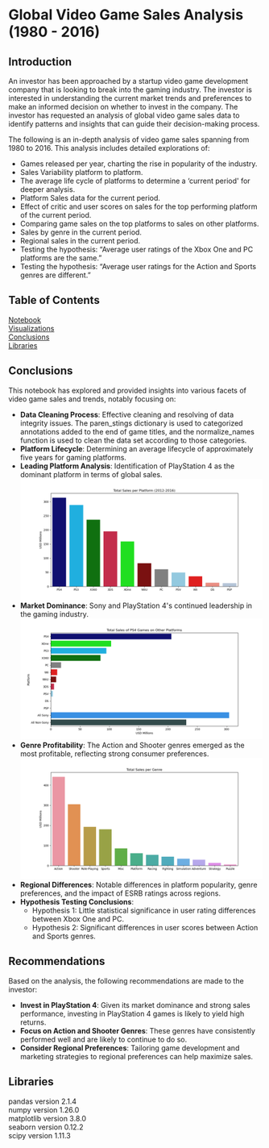 # Global Video Game Sales Analysis (1980 - 2016)

## Introduction

An investor has been approached by a startup video game development company that is looking to break into the gaming industry. The investor is interested in understanding the current market trends and preferences to make an informed decision on whether to invest in the company. The investor has requested an analysis of global video game sales data to identify patterns and insights that can guide their decision-making process.

The following is an in-depth analysis of video game sales spanning from 1980 to 2016. This analysis includes detailed explorations of:

- Games released per year, charting the rise in popularity of the industry.
- Sales Variability platform to platform.
- The average life cycle of platforms to determine a ‘current period' for deeper analysis.
- Platform Sales data for the current period.
- Effect of critic and user scores on sales for the top performing platform of the current period.
- Comparing game sales on the top platforms to sales on other platforms.
- Sales by genre in the current period.
- Regional sales in the current period.
- Testing the hypothesis: “Average user ratings of the Xbox One and PC platforms are the same.”
- Testing the hypothesis: “Average user ratings for the Action and Sports genres are different.”

## Table of Contents

[Notebook](/EDA.ipynb)  
[Visualizations](images/)  
[Conclusions](#conclusions)  
[Libraries](#libraries)  

## Conclusions

This notebook has explored and provided insights into various facets of video game sales and trends, notably focusing on:

- **Data Cleaning Process**: Effective cleaning and resolving of data integrity issues. The paren_stings dictionary is used to categorized annotations added to the end of game titles, and the normalize_names function is used to clean the data set according to those categories.
- **Platform Lifecycle**: Determining an average lifecycle of approximately five years for gaming platforms.
- **Leading Platform Analysis**: Identification of PlayStation 4 as the dominant platform in terms of global sales.
![Sales Per Platform](images/total_sales_per_platform_2012_2016.png)
- **Market Dominance**: Sony and PlayStation 4's continued leadership in the gaming industry.
![PS4 Game Sales Across Platforms](images/total_sales_ps4_games_other_platforms.png)
- **Genre Profitability**: The Action and Shooter genres emerged as the most profitable, reflecting strong consumer preferences.
![Total Sales Per Genre](images/total_sales_per_genre.png)
- **Regional Differences**: Notable differences in platform popularity, genre preferences, and the impact of ESRB ratings across regions.
- **Hypothesis Testing Conclusions**:
  - Hypothesis 1: Little statistical significance in user rating differences between Xbox One and PC.
  - Hypothesis 2: Significant differences in user scores between Action and Sports genres.

## Recommendations

Based on the analysis, the following recommendations are made to the investor:

- **Invest in PlayStation 4**: Given its market dominance and strong sales performance, investing in PlayStation 4 games is likely to yield high returns.
- **Focus on Action and Shooter Genres**: These genres have consistently performed well and are likely to continue to do so.
- **Consider Regional Preferences**: Tailoring game development and marketing strategies to regional preferences can help maximize sales.

## Libraries

pandas version 2.1.4  
numpy version 1.26.0  
matplotlib version 3.8.0  
seaborn version 0.12.2  
scipy version 1.11.3  
